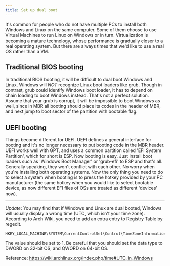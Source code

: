 ```yaml
---
title: Set up dual boot
---
```


It's common for people who do not have multiple PCs to install both Windows and Linux on the same computer. Some of them choose to use Virtual Machines to run Linux on Windows or in turn. Virtualization is becoming a mature technology, whose performance is gradually closer to a real operating system. But there are always times that we'd like to use a real OS rather than a VM.

## Traditional BIOS booting

In traditional BIOS booting, it will be difficult to dual boot Windows and Linux. Windows will *NOT* recognize Linux boot loaders like grub. Though in contrast, grub could identify Windows boot loader, it has to depend on chain loading to boot Windows instead. That's not a perfect solution. Assume that your grub is corrupt, it will be impossible to boot Windows as well, since in MBR all booting should place its codes in the header of MBR, and next jump to boot sector of the partition with bootable flag.

## UEFI booting

Things become different for UEFI. UEFI defines a general interface for booting and it's no longer necessary to put booting code in the MBR header. UEFI works well with GPT, and uses a common partition called 'EFI System Partition', which for short is ESP. Now booting is easy. Just install boot loaders such as 'Windows Boot Manager' or 'grub-efi' to ESP and that's all. Generally speaking, they won't conflict with each other. No worry when you're installing both operating systems. Now the only thing you need to do to select a system when booting is to press the hotkey provided by your PC manufacturer (the same hotkey when you would like to select bootable device, as now different EFI files of OSs are treated as different 'devices' now).

***

*Update*: You may find that if Windows and Linux are dual booted, Windows will usually display a wrong time (UTC, which isn't your time zone). According to Arch Wiki, you need to add an extra entry to Registry Table by regedit.

```
HKEY_LOCAL_MACHINE\SYSTEM\CurrentControlSet\Control\TimeZoneInformation\RealTimeIsUniversal
```

The value should be set to 1. Be careful that you should set the data type to DWORD on 32-bit OS, and QWORD on 64-bit OS.

Reference: https://wiki.archlinux.org/index.php/time#UTC_in_Windows
